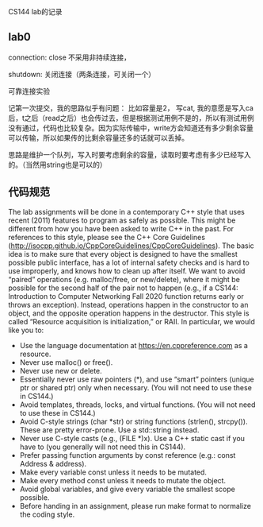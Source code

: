 CS144 lab的记录

## lab0

connection: close 不采用非持续连接，

shutdown: 关闭连接（两条连接，可关闭一个）



可靠连接实验

记第一次提交，我的思路似乎有问题： 比如容量是2， 写cat, 我的意愿是写入ca后，t之后（read之后）也会传过去，但是根据测试用例不是的，所以有测试用例没有通过，代码也比较复杂。因为实际传输中，write方会知道还有多少剩余容量可以传输，所以如果传的比剩余容量还多的话就可以丢掉。

思路是维护一个队列，写入时要考虑剩余的容量，读取时要考虑有多少已经写入的。（当然用string也是可以的）


## 代码规范
The lab assignments will be done in a contemporary C++ style that uses recent (2011)
features to program as safely as possible. This might be different from how you have been
asked to write C++ in the past. For references to this style, please see the C++ Core
Guidelines (http://isocpp.github.io/CppCoreGuidelines/CppCoreGuidelines).
The basic idea is to make sure that every object is designed to have the smallest possible
public interface, has a lot of internal safety checks and is hard to use improperly, and knows
how to clean up after itself. We want to avoid “paired” operations (e.g. malloc/free, or
new/delete), where it might be possible for the second half of the pair not to happen (e.g., if a CS144: Introduction to Computer Networking Fall 2020 function returns early or throws an exception). Instead, operations happen in the constructor to an object, and the opposite operation happens in the destructor. This style is called “Resource acquisition is initialization,” or RAII.
In particular, we would like you to:
- Use the language documentation at https://en.cppreference.com as a resource.
- Never use malloc() or free().
- Never use new or delete.
- Essentially never use raw pointers (*), and use “smart” pointers (unique ptr or
shared ptr) only when necessary. (You will not need to use these in CS144.)
- Avoid templates, threads, locks, and virtual functions. (You will not need to use these
in CS144.)
- Avoid C-style strings (char *str) or string functions (strlen(), strcpy()). These
are pretty error-prone. Use a std::string instead.
- Never use C-style casts (e.g., (FILE *)x). Use a C++ static cast if you have to (you
generally will not need this in CS144).
- Prefer passing function arguments by const reference (e.g.: const Address & address).
- Make every variable const unless it needs to be mutated.
- Make every method const unless it needs to mutate the object.
- Avoid global variables, and give every variable the smallest scope possible.
- Before handing in an assignment, please run make format to normalize the coding
style.
